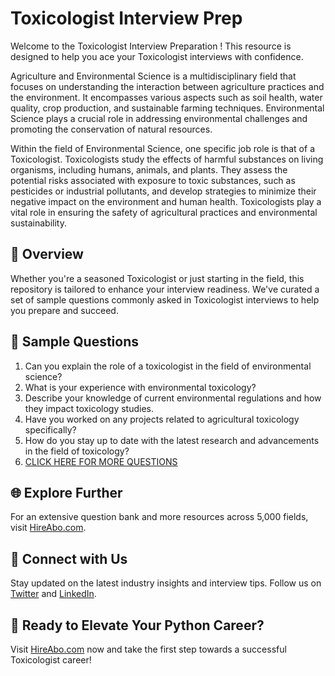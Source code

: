 # Toxicologist Interview Prep

Welcome to the Toxicologist Interview Preparation ! This resource is designed to help you ace your Toxicologist interviews with confidence.

Agriculture and Environmental Science is a multidisciplinary field that focuses on understanding the interaction between agriculture practices and the environment. It encompasses various aspects such as soil health, water quality, crop production, and sustainable farming techniques. Environmental Science plays a crucial role in addressing environmental challenges and promoting the conservation of natural resources.

Within the field of Environmental Science, one specific job role is that of a Toxicologist. Toxicologists study the effects of harmful substances on living organisms, including humans, animals, and plants. They assess the potential risks associated with exposure to toxic substances, such as pesticides or industrial pollutants, and develop strategies to minimize their negative impact on the environment and human health. Toxicologists play a vital role in ensuring the safety of agricultural practices and environmental sustainability.

## 🚀 Overview

Whether you're a seasoned Toxicologist or just starting in the field, this repository is tailored to enhance your interview readiness. We've curated a set of sample questions commonly asked in Toxicologist interviews to help you prepare and succeed.

## 📝 Sample Questions

1. Can you explain the role of a toxicologist in the field of environmental science?
2. What is your experience with environmental toxicology?
3. Describe your knowledge of current environmental regulations and how they impact toxicology studies.
4. Have you worked on any projects related to agricultural toxicology specifically?
5. How do you stay up to date with the latest research and advancements in the field of toxicology?
6. [CLICK HERE FOR MORE QUESTIONS](https://hireabo.com/job/10_1_48/Toxicologist)

## 🌐 Explore Further

For an extensive question bank and more resources across 5,000 fields, visit [HireAbo.com](https://www.hireabo.com).

## 📱 Connect with Us

Stay updated on the latest industry insights and interview tips. Follow us on [Twitter](https://twitter.com/hireabo) and [LinkedIn](https://www.linkedin.com/in/hire-abo-3609972a8/).

## 🚀 Ready to Elevate Your Python Career?

Visit [HireAbo.com](https://www.hireabo.com) now and take the first step towards a successful Toxicologist career!
